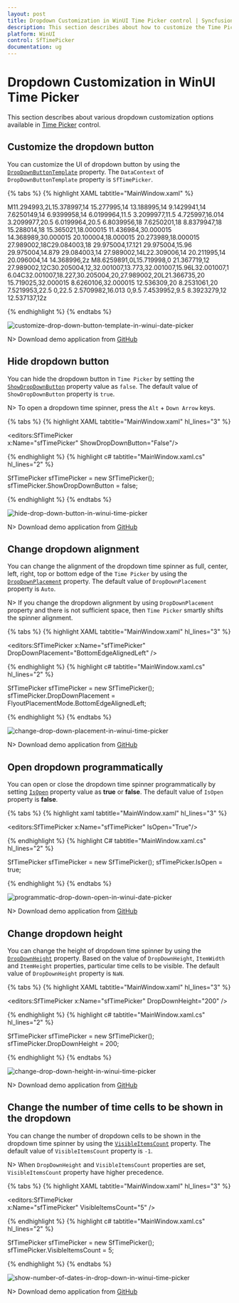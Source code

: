 ```yaml
---
layout: post
title: Dropdown Customization in WinUI Time Picker control | Syncfusion
description: This section describes about how to customize the Time Picker (SfTimePicker) control dropdown into WinUI application and its basic features.
platform: WinUI
control: SfTimePicker
documentation: ug
---
```


# Dropdown Customization in WinUI Time Picker

This section describes about various dropdown customization options available in [Time Picker](https://help.syncfusion.com/cr/winui/Syncfusion.UI.Xaml.Editors.SfTimePicker.html) control.

## Customize the dropdown button

You can customize the UI of dropdown button by using the [`DropDownButtonTemplate`](https://help.syncfusion.com/cr/winui/Syncfusion.UI.Xaml.Editors.SfDropDownBase.html#Syncfusion_UI_Xaml_Editors_SfDropDownBase_DropDownButtonTemplate) property. The `DataContext` of `DropDownButtonTemplate` property is `SfTimePicker`.

{% tabs %}
{% highlight XAML tabtitle="MainWindow.xaml" %}

<Grid>
    <Grid.Resources>
        <x:String x:Key="flight">M11.294993,2L15.378997,14 15.277995,14 13.188995,14 9.1429941,14 7.6250149,14 6.9399958,14 6.0199964,11.5 3.2099977,11.5 4.725997,16.014 3.2099977,20.5 6.0199964,20.5 6.8039956,18 7.6250201,18 8.8379947,18 15.288014,18 15.365021,18.000015 11.436984,30.000015 14.368989,30.000015 20.100004,18.000015 20.273989,18.000015 27.989002,18C29.084003,18 29.975004,17.121 29.975004,15.96 29.975004,14.879 29.084003,14 27.989002,14L22.309006,14 20.211995,14 20.096004,14 14.368996,2z M8.6259891,0L15.719998,0 21.367719,12 27.989002,12C30.205004,12,32.001007,13.773,32.001007,15.96L32.001007,16.04C32.001007,18.227,30.205004,20,27.989002,20L21.366735,20 15.719025,32.000015 8.6260106,32.000015 12.536309,20 8.2531061,20 7.5219953,22.5 0,22.5 2.5709982,16.013 0,9.5 7.4539952,9.5 8.3923279,12 12.537137,12z</x:String>
    </Grid.Resources>
    <editors:SfTimePicker
    x:Name="sfTimePicker" VerticalAlignment="Top" Width="180" Height="40"
    PlaceholderText="pick a travel time">
        <editors:SfTimePicker.DropDownButtonTemplate>
            <DataTemplate>
                <Grid>
                    <Path
                    Width="20"
                    Height="20"
                    Data="{StaticResource flight}"
                    Fill="{Binding Foreground, RelativeSource={RelativeSource Mode=TemplatedParent}}"
                    RenderTransformOrigin="0.5,0.5"
                    Stretch="Uniform" />
                </Grid>
            </DataTemplate>
        </editors:SfTimePicker.DropDownButtonTemplate>
    </editors:SfTimePicker>
</Grid>

{% endhighlight %}
{% endtabs %}

![customize-drop-down-button-template-in-winui-date-picker](Dropdown-Time-Spinner_images/customize-drop-down-button-template-in-winui-date-picker.png)

N> Download demo application from [GitHub](https://github.com/SyncfusionExamples/syncfusion-winui-tools-timepicker-examples/tree/main/Samples/SpinnerCustomUI)

## Hide dropdown button

You can hide the dropdown button in `Time Picker` by setting the [`ShowDropDownButton`](https://help.syncfusion.com/cr/winui/Syncfusion.UI.Xaml.Editors.SfDropDownBase.html#Syncfusion_UI_Xaml_Editors_SfDropDownBase_ShowDropDownButton) property value as `false`. The default value of `ShowDropDownButton` property is `true`.

N> To open a dropdown time spinner, press the `Alt` + `Down Arrow` keys.

{% tabs %}
{% highlight XAML tabtitle="MainWindow.xaml" hl_lines="3" %}

<editors:SfTimePicker  
                      x:Name="sfTimePicker"
                      ShowDropDownButton="False"/>

{% endhighlight %}
{% highlight c# tabtitle="MainWindow.xaml.cs" hl_lines="2" %}

SfTimePicker sfTimePicker = new SfTimePicker();
sfTimePicker.ShowDropDownButton = false;

{% endhighlight %}
{% endtabs %}

![hide-drop-down-button-in-winui-time-picker](Dropdown-Time-Spinner_images/hide-drop-down-button-in-winui-time-picker.png)

N> Download demo application from [GitHub](https://github.com/SyncfusionExamples/syncfusion-winui-tools-timepicker-examples/blob/main/Samples/ViewAndItemCustomization)

## Change dropdown alignment

You can change the alignment of the dropdown time spinner as full, center, left, right, top or bottom edge of the `Time Picker` by using the [`DropDownPlacement`](https://help.syncfusion.com/cr/winui/Syncfusion.UI.Xaml.Editors.SfDropDownBase.html#Syncfusion_UI_Xaml_Editors_SfDropDownBase_DropDownPlacement) property. The default value of `DropDownPlacement` property is `Auto`.

N> If you change the dropdown alignment by using `DropDownPlacement` property and there is not sufficient space, then `Time Picker` smartly shifts the spinner alignment.

{% tabs %}
{% highlight XAML tabtitle="MainWindow.xaml" hl_lines="3" %}

<editors:SfTimePicker 
                      x:Name="sfTimePicker"
                      DropDownPlacement="BottomEdgeAlignedLeft" />

{% endhighlight %}
{% highlight c# tabtitle="MainWindow.xaml.cs" hl_lines="2" %}

SfTimePicker sfTimePicker = new SfTimePicker();
sfTimePicker.DropDownPlacement = FlyoutPlacementMode.BottomEdgeAlignedLeft;

{% endhighlight %}
{% endtabs %}

![change-drop-down-placement-in-winui-time-picker](Dropdown-Time-Spinner_images/change-drop-down-placement-in-winui-time-picker.png)

N> Download demo application from [GitHub](https://github.com/SyncfusionExamples/syncfusion-winui-tools-timepicker-examples/blob/main/Samples/ViewAndItemCustomization)

## Open dropdown programmatically

You can open or close the dropdown time spinner programmatically by setting [`IsOpen`](https://help.syncfusion.com/cr/winui/Syncfusion.UI.Xaml.Editors.SfDropDownBase.html#Syncfusion_UI_Xaml_Editors_SfDropDownBase_IsOpen) property value as **true** or **false**. The default value of `IsOpen` property is **false**.

{% tabs %}
{% highlight xaml tabtitle="MainWindow.xaml" hl_lines="3" %}

<editors:SfTimePicker 
                      x:Name="sfTimePicker"
                      IsOpen="True"/>

{% endhighlight %}
{% highlight C# tabtitle="MainWindow.xaml.cs" hl_lines="2" %}

SfTimePicker sfTimePicker = new SfTimePicker();
sfTimePicker.IsOpen = true;

{% endhighlight %}
{% endtabs %}

![programmatic-drop-down-open-in-winui-date-picker](Dropdown-Time-Spinner_images/programmatic-drop-down-open-in-winui-date-picker.png)

N> Download demo application from [GitHub](https://github.com/SyncfusionExamples/syncfusion-winui-tools-timepicker-examples/tree/main/Samples/Localization)

## Change dropdown height

You can change the height of dropdown time spinner by using the [`DropDownHeight`](https://help.syncfusion.com/cr/winui/Syncfusion.UI.Xaml.Editors.SfDropDownBase.html#Syncfusion_UI_Xaml_Editors_SfDropDownBase_DropDownHeight) property. Based on the value of `DropDownHeight`, `ItemWidth` and `ItemHeight` properties, particular time cells to be visible. The default value of `DropDownHeight` property is `NaN`.

{% tabs %}
{% highlight XAML tabtitle="MainWindow.xaml" hl_lines="3" %}

<editors:SfTimePicker 
                      x:Name="sfTimePicker"
                      DropDownHeight="200" />

{% endhighlight %}
{% highlight c# tabtitle="MainWindow.xaml.cs" hl_lines="2" %}

SfTimePicker sfTimePicker = new SfTimePicker();
sfTimePicker.DropDownHeight = 200;

{% endhighlight %}
{% endtabs %}

![change-drop-down-height-in-winui-time-picker](Dropdown-Time-Spinner_images/change-drop-down-height-in-winui-time-picker.gif)

N> Download demo application from [GitHub](https://github.com/SyncfusionExamples/syncfusion-winui-tools-timepicker-examples/blob/main/Samples/ViewAndItemCustomization)

## Change the number of time cells to be shown in the dropdown

You can change the number of dropdown cells to be shown in the dropdown time spinner by using the [`VisibleItemsCount`](https://help.syncfusion.com/cr/winui/Syncfusion.UI.Xaml.Editors.SfTimePicker.html#Syncfusion_UI_Xaml_Editors_SfTimePicker_VisibleItemsCount) property. The default value of `VisibleItemsCount` property is `-1`.

N> When `DropDownHeight` and `VisibleItemsCount` properties are set, `VisibleItemsCount` property have higher precedence.

{% tabs %}
{% highlight XAML tabtitle="MainWindow.xaml" hl_lines="3" %}

<editors:SfTimePicker  
                      x:Name="sfTimePicker"
                      VisibleItemsCount="5" />

{% endhighlight %}
{% highlight c# tabtitle="MainWindow.xaml.cs" hl_lines="2" %}

SfTimePicker sfTimePicker = new SfTimePicker();
sfTimePicker.VisibleItemsCount = 5;

{% endhighlight %}
{% endtabs %}

![show-number-of-dates-in-drop-down-in-winui-time-picker](Dropdown-Time-Spinner_images/show-number-of-dates-in-drop-down-in-winui-time-picker.png)

N> Download demo application from [GitHub](https://github.com/SyncfusionExamples/syncfusion-winui-tools-timepicker-examples/blob/main/Samples/TimeRestriction)